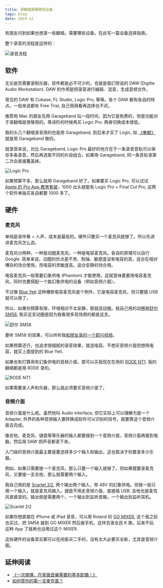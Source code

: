 ```yaml
---
title: 录翻唱需要哪些设备
tags: blog
date: 2019-12
---
```


有朋友问到如果也想录一些翻唱，需要哪些设备。在此写一篇设备选择指南。

整个录音的流程是这样的：

![录音流程](https://gbstatic.djyde.com/blog/Untitled%20%28Draft%29-1%203.jpg?x-oss-process=style/80)

## 软件

无论是否需要录制乐器，软件都是必不可少的，也就是我们常说的 DAW (Digitle Audio Workstation). DAW 的作用是把录音进行编辑、混音，生成音频文件。

常见的 DAW 有 Cubase, FL Studio, Logic Pro, 等等。各个 DAW 都有各自的特点。一般来说都有 Free Trial, 自己用用看再选择也不迟。

推荐用 Mac 的朋友先用 Garageband 玩一段时间，因为它是免费的，但是功能对于录翻唱是很够用的。等进阶的时候再买 Logic Pro. 两者切换成本很低。

我的头几个翻唱录音用的也是用 Garageband, 到后来才买了 Logic, 如 [《奉献》](https://www.bilibili.com/video/av54378371) 就是用 Garageband 做的。

就录音来说，对比 Garageband, Logic Pro 最好的地方在于一条录音音轨可以保存多条录音，然后再选取不同的片段组合。如果用 Garageband, 同一条音轨录第二次会直接覆盖掉。

![Logic Pro](https://gbstatic.djyde.com/blog/DSC02813.JPG?x-oss-process=style/80)

如果预算不多，那么就用 Garageband 好了。如果要买 Logic Pro, 可以试试 [Apple 的 Pro App 教育套装](https://www.apple.com/hk-zh-hiEd/shop/product/BMGE2Z/A/pro-app-%E6%95%99%E8%82%B2%E5%A5%97%E8%A3%9D)，1000 出头就能有 Logic Pro + Final Cut Pro, 这两个软件单独买各自都要 1000 多了。

## 硬件

### 麦克风

单纯是录伴奏 + 人声，成本是最低的。硬件只要买一个麦克风就够了。所以先讲讲麦克风怎么选。

麦克风分两种，一种是动圈麦克风，一种是电容麦克风。各自的原理可以自行 Google. 简单来说，动圈的优点是不贵、耐操、敏感度没有电容的高，适合在相对嘈杂的场合使用。而电容的灵敏度高，适合安静的场合用。

电容麦克风一般需要幻象供电 (Phantom) 才能使用，这就意味着要用电容麦克风，同时也要搭配一个能幻象供电的设备（例如音频介面）。

不过像 [Blue Yeti](https://lutaonan.com/go/shop/blue-yeti) 这种爆款电容麦克风是个例外，它是电容麦克风，但只要插 USB 就可以用了。

所以，如果你预算有限，环境相对不太安静，那就选动圈。我自己用的动圈是[舒尔 SM58](https://lutaonan.com/go/shop/sm-58), 我买这支动圈是因为我看很多现场用的都是这支。

![舒尔 SM58](https://gbstatic.djyde.com/blog/DSC02811.JPG?x-oss-process=style/80)

要听 SM58 的效果，可以听听我[和朋友录的一个即兴视频](https://www.bilibili.com/video/av19612030)。

如果预算还行，也追求很细腻的录音效果，就选电容。不想买音频介面但想用电容，就买上面提到的 Blue Yeti.

如果也有打算用有幻象供电的音频介面，那可以买我现在在用的 [RODE NT1](https://lutaonan.com/go/shop/rode-nt1). 我的翻唱都是用 RODE 录的。

![RODE NT1](https://gbstatic.djyde.com/blog/DSC02803.JPG?x-oss-process=style/80)

如果需要录人声和乐器，那么就必须要买音频介面了。

### 音频介面

音频介面是什么呢。虽然他叫 Audio interface, 但它实际上可以理解为是一个 Adapter, 外界的各种音频输入要转换成软件可以识别的信号，就要靠这个音频介面去完成。

像吉他、麦克风、键盘等等乐器的输入都要接到一个音频介面，音频介面再接到电脑，然后用 DAW 把声音都录下来。

入门级的音频介面最主要是要选择多少个输入和输出，这也取决于你要录多少乐器。

例如，如果只需要接一个麦克风，那么只要一个输入就够了。但如果既要录麦克风，又要接一支吉他，那么就需要两个输入。

我自己用的是 [Scarlet 2i2](https://lutaonan.com/go/shop/scarlet-2i2), 两个输出两个输入，带 48V 的幻象供电。但我一般只用一个输入，就是麦克风输入。键盘不用走音频介面，直接插 USB. 吉他也是麦克风直接录的。输出倒是需要两个，一个输出到监听音箱，一个输出到监听耳机。

![Scarlet 2i2](https://gbstatic.djyde.com/blog/DSC02821.JPG?x-oss-process=style/80)

如果你想直接在 iPhone 或 iPad 录音，可以用 Roland 的 [GO MIXER](https://lutaonan.com/go/shop/go-mixer), 这个我之前也买过，把 SM58 接到 GO MIXER 然后接手机，这样去录全民 K 歌。后来不玩这种 App 了就再也没用过这个 MIXER. 

这些硬件的设备其实都可以在闲鱼买二手的，没有太大必要买全新，尤其是音频介面。

## 延伸阅读

- [《一次搞懂，在家做音樂需要的基本配備！》](https://www.youtube.com/watch?v=o2Q0l5xbZfw)
- [如何買你的第一支麥克風？](https://www.youtube.com/watch?v=SSIuZxqVWKE)